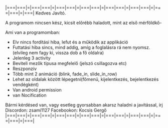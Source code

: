 |===|===|=|===|===|=|===|===|=|===|===|=|===|===|=|===|===|=|===|===|=|===|
Kedves Javító.

A programom nincsen kész, kicsit előrébb haladott, mint az első mérföldkő-

Ami van a programomban:
- Elv nincs fordítási hiba, lefut és a működik az applikáció
- Futtatási hiba sincs, mind addig, amíg a foglalásra rá nem nyomsz.(elvileg nem fagy ki, vissza dob a fő oldalra)
- Jelenleg 3 activity
- Beviteli mezők típusa megfelelő (jelszó csillagozva etc)
- Reszponzív
- Több mint 2 animáció (blink, fade_in, slide_in_row)
- Lehet az oldalak között lépegetni(főmenü, kijelentkezés, bejelentkezés vendégként)
- Van android permission
- van Nocification

Bármi kérdésed van, vagy esetleg gyorsabban akarsz haladni a javítással, írj 
Discordon: zsami1127
Facebookon: Kocsis Gergő
  |===|===|=|===|===|=|===|===|=|===|===|=|===|===|=|===|===|=|===|===|=|===|
